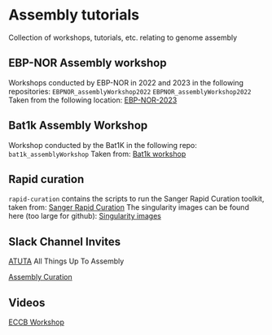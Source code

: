 # Assembly tutorials
Collection of workshops, tutorials, etc. relating to genome assembly

## EBP-NOR Assembly workshop
Workshops conducted by EBP-NOR in 2022 and 2023 in the following repositories:
`EBPNOR_assemblyWorkshop2022`
`EBPNOR_assemblyWorkshop2022`
Taken from the following location:
[EBP-NOR-2023](https://github.com/ebp-nor/genome-assembly-workshop-2023)

## Bat1k Assembly Workshop
Workshop conducted by the Bat1K in the following repo:
`bat1k_assemblyWorkshop`
Taken from:
[Bat1k workshop](https://git.mpi-cbg.de/assembly/assembly_workshop)

## Rapid curation
`rapid-curation` contains the scripts to run the Sanger Rapid Curation toolkit, taken from:
[Sanger Rapid Curation](https://gitlab.com/wtsi-grit/rapid-curation)
The singularity images can be found here (too large for github):
[Singularity images](https://gitlab.com/wtsi-grit/rapid-curation/-/tree/main/rapid_hic_software)

## Slack Channel Invites
[ATUTA](https://atuta.slack.com/join/shared_invite/zt-1t6664ctw-h75bVxC9mfNDw9tJJbUxxw#/shared-invite/email) All Things Up To Assembly

[Assembly Curation](https://assemblycuration.slack.com/join/shared_invite/zt-1t1zz97fq-PdfF~plbFlsMIVe5OSZ3AA#/shared-invite/email)

## Videos
[ECCB Workshop](https://www.youtube.com/watch?v=dQExdY9B7oY&ab_channel=ISCB) 
